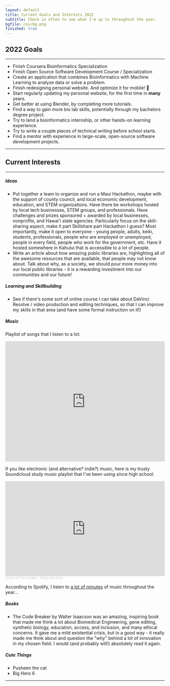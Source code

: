 ```yaml
---
layout: default
title: Current Goals and Interests 2022
subtitle: Check in often to see what I'm up to throughout the year.
bgfile: css/bg.png
finished: true
---
```

## 2022 Goals
---
  - Finish Coursera Bioinformatics Specialization
  - Finish Open Source Software Development Course / Specialization
  - Create an application that combines Bioinformatics with Machine Learning to analyze data or solve a problem.
  - Finish redesigning personal website. And optimize it for mobile! :grimacing:
  - Start regularly updating my personal website, for the first time in **many** years.
  - Get better at using Blender, by completing more tutorials.
  - Find a way to gain more bio lab skills, potentially through my bachelors degree project.
  - Try to land a bioinformatics internship, or other hands-on learning experience.
  - Try to write a couple pieces of technical writing before school starts.
  - Find a mentor with experience in large-scale, open-source software development projects.

---
## Current Interests
---
##### Ideas
  - Put together a team to organize and run a Maui Hackathon, maybe with the support of county council, and local economic development, education, and STEM organizations. Have there be workshops hosted by local tech businesses, STEM groups, and professionals. Have challenges and prizes sponsored + awarded by local businesses, nonprofits, and Hawai'i state agencies. Particularly focus on the skill-sharing aspect, make it part Skillshare part Hackathon I guess? Most importantly, make it open to everyone - young people, adults, keiki, students, professionals, people who are employed or unemployed, people in every field, people who work for the government, etc. Have it hosted somewhere in Kahului that is accessible to a lot of people.
  - Write an article about how amazing public libraries are, highlighting all of the awesome resources that are available, that people may not know about. Talk about why, as a society, we should pour more money into our local public libraries - it is a rewarding investment into our communities and our future!

##### Learning and Skillbuilding
  - See if there's some sort of online course I can take about DaVinci Resolve / video production and editing techniques, so that I can improve my skills in that area (and have some formal instruction on it!)

##### Music
Playlist of songs that I listen to a lot:
<center>
<iframe src="https://open.spotify.com/embed/playlist/5alQ2NaoDtzk2S4ix8nS4a?utm_source=generator" width="100%" height="380" frameBorder="0" allowfullscreen="" allow="autoplay; clipboard-write; encrypted-media; fullscreen; picture-in-picture"></iframe>
</center>

If you like electronic (and alternative? indie?) music, here is my trusty Soundcloud study music playlist that I've been using since high school:
<iframe width="100%" height="300" scrolling="no" frameborder="no" allow="autoplay" src="https://w.soundcloud.com/player/?url=https%3A//api.soundcloud.com/playlists/274017678&color=%23ff5500&auto_play=false&hide_related=false&show_comments=true&show_user=true&show_reposts=false&show_teaser=true&visual=true"></iframe><div style="font-size: 10px; color: #cccccc;line-break: anywhere;word-break: normal;overflow: hidden;white-space: nowrap;text-overflow: ellipsis; font-family: Interstate,Lucida Grande,Lucida Sans Unicode,Lucida Sans,Garuda,Verdana,Tahoma,sans-serif;font-weight: 100;"><a href="https://soundcloud.com/s-davis-884321626" title="Queen Of The Giraffes" target="_blank" style="color: #cccccc; text-decoration: none;">Queen Of The Giraffes</a> · <a href="https://soundcloud.com/s-davis-884321626/sets/moo-sock" title="Study Moo Sock" target="_blank" style="color: #cccccc; text-decoration: none;">Study Moo Sock</a></div>

According to Spotify, I listen to <a href="css/wrapped2021.png" target="_blank">a lot of minutes</a> of music throughout the year...

##### Books
  - The Code Breaker by Walter Isaacson was an amazing, inspiring book that made me think a lot about Biomedical Engineering, gene editing, synthetic biology, education, access, and inclusion, and many ethical concerns. It gave me a mild existential crisis, but in a good way - it really made me think about and question the "why" behind a lot of innovation in my chosen field. I would (and probably will!) absolutely read it again.

##### Cute Things
  - Pusheen the cat
  - Big Hero 6

---
